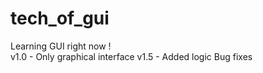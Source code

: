 # tech_of_gui
Learning GUI right now !                                    
v1.0 - Only graphical interface
v1.5 - Added logic
       Bug fixes
